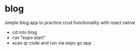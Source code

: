 # blog
simple blog app to practice crud functionality with react native

- cd into blog
- run "expo start"
- scan qr code and run via expo go app
